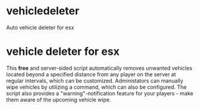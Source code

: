 # vehicledeleter
Auto vehicle deleter for esx

# vehicle deleter for esx
This **free** and server-sided script automatically removes unwanted vehicles located beyond a specified distance from any player on the server at regular intervals, which can be customized.
Administators can manually wipe vehicles by utilizing a command, which can also be configured.
The script also provides a "warning"-notification feature for your players - make them aware of the upcoming vehicle wipe. 

